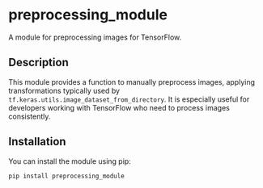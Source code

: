 # preprocessing_module

A module for preprocessing images for TensorFlow.

## Description

This module provides a function to manually preprocess images, applying transformations typically used by `tf.keras.utils.image_dataset_from_directory`. It is especially useful for developers working with TensorFlow who need to process images consistently.

## Installation

You can install the module using pip:

```sh
pip install preprocessing_module
